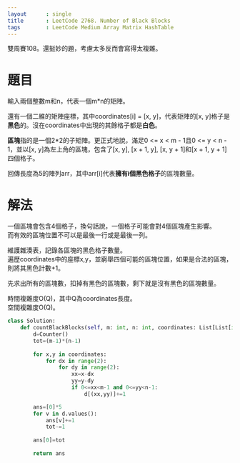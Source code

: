 ```yaml
--- 
layout      : single
title       : LeetCode 2768. Number of Black Blocks
tags        : LeetCode Medium Array Matrix HashTable
---
```

雙周賽108。還挺妙的題，考慮太多反而會寫得太複雜。  

# 題目
輸入兩個整數m和n，代表一個m\*n的矩陣。  

還有一個二維的矩陣座標，其中coordinates[i] = [x, y]，代表矩陣的[x, y]格子是**黑色**的。沒在coordinates中出現的其餘格子都是**白色**。  

**區塊**指的是一個2\*2的子矩陣。更正式地說，滿足0 <= x < m - 1且0 <= y < n - 1，並以[x, y]為左上角的區塊，包含了[x, y], [x + 1, y], [x, y + 1]和[x + 1, y + 1]四個格子。  

回傳長度為5的陣列arr，其中arr[i]代表**擁有i個黑色格子**的區塊數量。  

# 解法
一個區塊會包含4個格子，換句話說，一個格子可能會對4個區塊產生影響。  
而有效的區塊位置不可以是最後一行或是最後一列。  

維護雜湊表，記錄各區塊的黑色格子數量。  
遍歷coordinates中的座標x,y，並窮舉四個可能的區塊位置，如果是合法的區塊，則將其黑色計數+1。  

先求出所有的區塊數，扣掉有黑色的區塊數，剩下就是沒有黑色的區塊數量。  

時間複雜度O(Q)，其中Q為coordinates長度。  
空間複雜度O(Q)。  

```python
class Solution:
    def countBlackBlocks(self, m: int, n: int, coordinates: List[List[int]]) -> List[int]:
        d=Counter()
        tot=(m-1)*(n-1)
        
        for x,y in coordinates:
            for dx in range(2):
                for dy in range(2):
                    xx=x-dx
                    yy=y-dy
                    if 0<=xx<m-1 and 0<=yy<n-1:
                        d[(xx,yy)]+=1

        ans=[0]*5
        for v in d.values():
            ans[v]+=1
            tot-=1
            
        ans[0]=tot
            
        return ans
```
